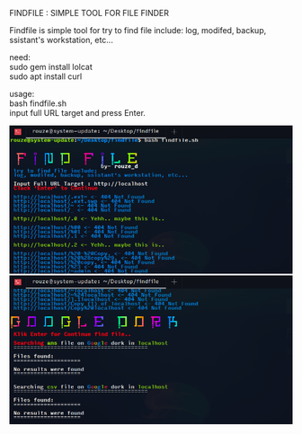 FINDFILE : SIMPLE TOOL FOR FILE FINDER

Findfile is simple tool for try to find file include: log, modifed, backup, ssistant's workstation, etc... 

need:<br>
sudo gem install lolcat<br>
sudo apt install curl<br>

usage:<br>
bash findfile.sh<br>
input full URL target and press Enter.

![screen_1](https://github.com/rouze-d/findfile/blob/master/screen01.png)
![screen_2](https://github.com/rouze-d/findfile/blob/master/screen02.png)
